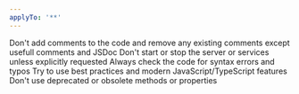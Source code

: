 ```yaml
---
applyTo: '**'
---
```


Don't add comments to the code and remove any existing comments except usefull comments and JSDoc
Don't start or stop the server or services unless explicitly requested
Always check the code for syntax errors and typos
Try to use best practices and modern JavaScript/TypeScript features
Don't use deprecated or obsolete methods or properties
